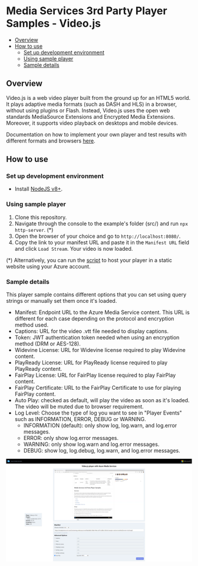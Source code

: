 # Media Services 3rd Party Player Samples - Video.js

- [Overview](#overview)
- [How to use](#how-to-use)
  - [Set up development environment](#set-up-development-environment)
  - [Using sample player](#using-sample-player)
  - [Sample details](#sample-details)

## Overview

Video.js is a web video player built from the ground up for an HTML5 world. It plays adaptive media formats (such as DASH and HLS) in a browser, without using plugins or Flash. Instead, Video.js uses the open web standards MediaSource Extensions and Encrypted Media Extensions. Moreover, it supports video playback on desktops and mobile devices.

Documentation on how to implement your own player and test results with different formats and browsers [here](../../docs/video.js).

## How to use

### Set up development environment

- Install [NodeJS v8+](https://nodejs.org/en/download/ "NodeJS v8+").

### Using sample player

1. Clone this repository.
2. Navigate through the console to the example's folder (src/) and run `npx http-server`. (*)
3. Open the browser of your choice and go to `http://localhost:8080/`.
4. Copy the link to your manifest URL and paste it in the `Manifest URL` field and click `Load Stream`. Your video is now loaded.

(*) Alternatively, you can run the [script](../../setup#upload-samplesps1) to host your player in a static website using your Azure account.

### Sample details

This player sample contains different options that you can set using query strings or manually set them once it's loaded.

- Manifest: Endpoint URL to the Azure Media Service content. This URL is different for each case depending on the protocol and encryption method used.
- Captions: URL for the video .vtt file needed to display captions.
- Token: JWT authentication token needed when using an encryption method (DRM or AES-128).
- Widevine License: URL for Widevine license required to play Widevine content.
- PlayReady License: URL for PlayReady license required to play PlayReady content.
- FairPlay License: URL for FairPlay license required to play FairPlay content.
- FairPlay Certificate: URL to the FairPlay Certificate to use for playing FairPlay content.
- Auto Play: checked as default, will play the video as soon as it's loaded. The video will be muted due to browser requirement.
- Log Level: Choose the type of log you want to see in "Player Events" such as INFORMATION, ERROR, DEBUG or WARNING.
  - INFORMATION (default): only show log, log.warn, and log.error messages.
  - ERROR: only show log.error messages.
  - WARNING: only show log.warn and log.error messages.
  - DEBUG: show log, log.debug, log.warn, and log.error messages.

![Video.js Player Sample](../../docs/images/videojs.jpg)
